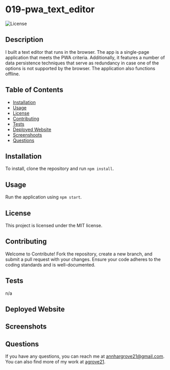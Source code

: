 # 019-pwa_text_editor

![License](https://img.shields.io/badge/license-MIT-blue.svg)

## Description
I built a text editor that runs in the browser. The app is a single-page application that meets the PWA criteria. Additionally, it features a number of data persistence techniques that serve as redundancy in case one of the options is not supported by the browser. The application also functions offline.

## Table of Contents
- [Installation](#installation)
- [Usage](#usage)
- [License](#license)
- [Contributing](#contributing)
- [Tests](#tests)
- [Deployed Website](#deployed-website)
- [Screenshoots](#screenshots)
- [Questions](#questions)

## Installation
To install, clone the repository and run `npm install`.

## Usage
Run the application using `npm start`.

## License
This project is licensed under the MIT license.

## Contributing
Welcome to Contribute! Fork the repository, create a new branch, and submit a pull request with your changes. Ensure your code adheres to the coding standards and is well-documented.

## Tests
n/a

## Deployed Website
<!-- https://zero14-mvc-tech-blog.onrender.com/ -->

## Screenshots
<!-- ### Login or Sign Up
<img src="develop/images/login_signup.png" width="800px">

### Home
<img src="develop/images/home.png" width="800px">

### Dashboard
<img src="develop/images/dashboard.png" width="800px">

### New Post
<img src="develop/images/new post.png" width="800px">

### Add Comment
<img src="develop/images/comments.png" width="800px">

### File Structure
<img src="develop/images/file structure.png" width="800px"> -->

## Questions
If you have any questions, you can reach me at [annhargrove21@gmail.com](mailto:annhargrove21@gmail.com). You can also find more of my work at [agrove21](https://github.com/agrove21).